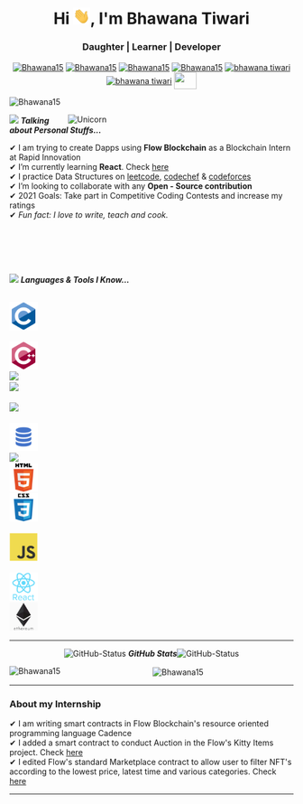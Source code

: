 <h1 align="center">Hi <img src="https://raw.githubusercontent.com/ABSphreak/ABSphreak/master/gifs/Hi.gif" width="30px">, I'm Bhawana Tiwari</h1>
<h3 align="center">Daughter | Learner | Developer</h3>
<p align="center">
<a href="https://www.linkedin.com/in/bhawanatiwari/" target="blank"><img align="center" src="https://cdn.jsdelivr.net/npm/simple-icons@3.0.1/icons/linkedin.svg" alt="Bhawana15" height="30" width="40" /></a>
 <a href="https://www.codechef.com/users/bhawana_15" target="blank"><img align="center" src="https://cdn.jsdelivr.net/npm/simple-icons@3.0.1/icons/codechef.svg" alt="Bhawana15" height="30" width="40" /></a>
<a href="https://leetcode.com/bhawana_tiwari/" target="blank"><img align="center" src="https://cdn.jsdelivr.net/npm/simple-icons@3.0.1/icons/leetcode.svg" alt="Bhawana15" height="30" width="40" /></a>
<a href="https://codeforces.com/profile/_bhawana15_" target="blank"><img align="center" src="https://cdn.jsdelivr.net/npm/simple-icons@3.0.1/icons/codeforces.svg" alt="Bhawana15" height="30" width="40" /></a>
  <a href="https://www.facebook.com/bhawana.tiwari.5621149" target="blank"><img align="center" src="https://cdn.jsdelivr.net/npm/simple-icons@3.0.1/icons/facebook.svg" alt="bhawana tiwari" height="30" width="40" /></a>
  <a href="https://www.instagram.com/_bhawanatiwari_/" target="blank"><img align="center" src="https://cdn.jsdelivr.net/npm/simple-icons@v3/icons/instagram.svg" alt="bhawana tiwari" height="30" width="40" /></a>
 <a href = "mailto: bhawanatiwari888@gmail.com"><img align="center" src="https://simpleicons.org/icons/gmail.svg" height="30" width="40" /></a>
</p>
</p>

<p align="left"> <img src="https://komarev.com/ghpvc/?username=Bhawana15&label=Profile%20views&color=0e75b6&style=flat" alt="Bhawana15" /> </p>
<img align="right" width=400px alt="Unicorn" src="https://media.giphy.com/media/3ohs4BSacFKI7A717y/giphy.gif" />

<img src="https://media.giphy.com/media/ObNTw8Uzwy6KQ/giphy.gif" width="30px">&nbsp;***Talking about Personal Stuffs...***

✔ I am trying to create Dapps using **Flow Blockchain** as a Blockchain Intern at Rapid Innovation<br>
✔ I’m currently learning **React**. Check [here](https://github.com/Bhawana15/learning-React)<br>
✔ I practice Data Structures on [leetcode](https://leetcode.com/bhawana_tiwari/), [codechef](https://www.codechef.com/users/bhawana_15/) & [codeforces](https://codeforces.com/profile/_bhawana15_) <br>
✔ I’m looking to collaborate with any **Open - Source contribution**<br>
✔ 2021 Goals: Take part in Competitive Coding Contests and increase my ratings<br>
✔ *Fun fact: I love to write, teach and cook.*<br><br><br><br>

<br />

<img src="https://media.giphy.com/media/ObNTw8Uzwy6KQ/giphy.gif" width="30px">&nbsp;***Languages & Tools I Know...***
<p align="left">
  
  <code> <img height="50" src="https://raw.githubusercontent.com/devicons/devicon/master/icons/c/c-original.svg"> </code>
  <code> <img height="50" src="https://raw.githubusercontent.com/devicons/devicon/master/icons/cplusplus/cplusplus-original.svg"> </code>
  <code><img height="50" src="https://github.com/uannabi/-/blob/master/resource/python-icon.svg"></code>
  <code> <img height="50" src="https://github.com/uannabi/-/blob/master/resource/git.svg"> </code>
  <code> <img height="50" src="https://github.com/uannabi/-/blob/master/resource/linux-ar21.svg"> </code>
  <code> <img height="50" src="https://raw.githubusercontent.com/github/explore/80688e429a7d4ef2fca1e82350fe8e3517d3494d/topics/sql/sql.png" /></code>
  <code> <img height="50" src="https://github.com/uannabi/-/blob/master/resource/other/mysql-ar21.svg"> </code>
  <code><img height="50" src="https://raw.githubusercontent.com/github/explore/80688e429a7d4ef2fca1e82350fe8e3517d3494d/topics/html/html.png" /></code>
  <code> <img height="50" src="https://raw.githubusercontent.com/devicons/devicon/master/icons/css3/css3-original-wordmark.svg"> </code>
  <code> <img height="50" src="https://raw.githubusercontent.com/devicons/devicon/master/icons/javascript/javascript-original.svg"> </code>
  <code> <img height="50" src="https://raw.githubusercontent.com/devicons/devicon/master/icons/react/react-original-wordmark.svg"> </code>
  <code><img height="50" src="https://raw.githubusercontent.com/github/explore/78df643247d429f6cc873026c0622819ad797942/topics/ethereum/ethereum.png"></code>
  <br>
  
  <hr>
  <p align="center">
 <img src="https://media.giphy.com/media/8UHRm5oY4k4FDxq5QG/giphy.gif" width="30px" alt="GitHub-Status"/>&nbsp;<i><b>GitHub Stats</b></i><img src="https://media.giphy.com/media/8UHRm5oY4k4FDxq5QG/giphy.gif" width="30px" alt="GitHub-Status"/></p>
 
<p align="center"><img align="left" src="https://github-readme-stats.vercel.app/api/top-langs?username=Bhawana15&show_icons=true&locale=en&layout=compact" alt="Bhawana15" /></p>

<p align="center">&nbsp;<img align="center" src="https://github-readme-stats.vercel.app/api?username=Bhawana15&show_icons=true&locale=en" alt="Bhawana15" width="410" /></p>
<hr>

### About my Internship
✔ I am writing smart contracts in Flow Blockchain's resource oriented programming language Cadence<br>
✔ I added a smart contract to conduct Auction in the Flow's Kitty Items project. Check [here](https://github.com/Bhawana15/Kitty-Auction-House)<br>
✔ I edited Flow's standard Marketplace contract to allow user to filter NFT's according to the lowest price, latest time and various categories. Check [here](https://github.com/Bhawana15/kitty-items)<br>

---
